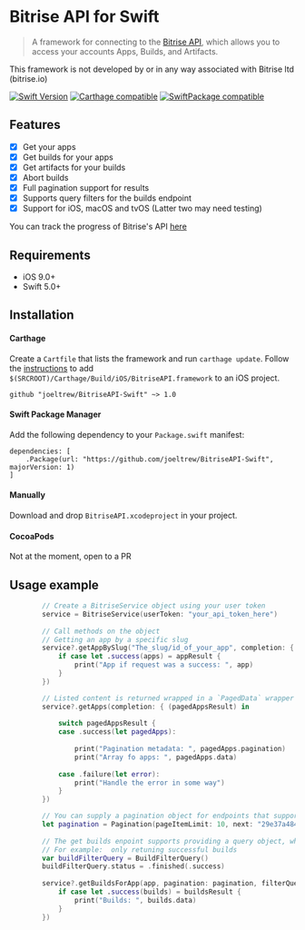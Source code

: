 # Bitrise API for Swift
> A framework for connecting to the [Bitrise API](http://devcenter.bitrise.io/api/v0.1/), which allows you to access your accounts Apps, Builds, and Artifacts. 

This framework is not developed by or in any way associated with Bitrise ltd (bitrise.io)

[![Swift Version][swift-image]][swift-url]
[![Carthage compatible](https://img.shields.io/badge/Carthage-compatible-4BC51D.svg?style=flat)](https://github.com/Carthage/Carthage)
[![SwiftPackage compatible](https://img.shields.io/badge/SwiftPackage-compatible-4BC51D.svg?style=flat)](https://github.com/apple/swift-package-manager)


## Features

- [x] Get your apps
- [x] Get builds for your apps
- [x] Get artifacts for your builds
- [x] Abort builds
- [x] Full pagination support for results
- [x] Supports query filters for the builds endpoint  
- [x] Support for iOS, macOS and tvOS (Latter two may need testing)

You can track the progress of Bitrise's API [here](https://discuss.bitrise.io/t/bitrise-io-api-v0-1-work-in-progress/1554)

## Requirements

- iOS 9.0+
- Swift 5.0+

## Installation

#### Carthage
Create a `Cartfile` that lists the framework and run `carthage update`. Follow the [instructions](https://github.com/Carthage/Carthage#if-youre-building-for-ios) to add `$(SRCROOT)/Carthage/Build/iOS/BitriseAPI.framework` to an iOS project.

```
github "joeltrew/BitriseAPI-Swift" ~> 1.0
```

#### Swift Package Manager
Add the following dependency to your `Package.swift` manifest:

```
dependencies: [
    .Package(url: "https://github.com/joeltrew/BitriseAPI-Swift", majorVersion: 1)
]
```

#### Manually
Download and drop ```BitriseAPI.xcodeproject``` in your project.  

#### CocoaPods
Not at the moment, open to a PR


## Usage example

```swift
        // Create a BitriseService object using your user token
        service = BitriseService(userToken: "your_api_token_here")
        
        // Call methods on the object
        // Getting an app by a specific slug
        service?.getAppBySlug("The_slug/id_of_your_app", completion: { (appResult) in
            if case let .success(apps) = appResult {
                print("App if request was a success: ", app)
            }
        })
```

```swift
        // Listed content is returned wrapped in a `PagedData` wrapper which includes pagination details
        service?.getApps(completion: { (pagedAppsResult) in
            
            switch pagedAppsResult {
            case .success(let pagedApps):
    
                print("Pagination metadata: ", pagedApps.pagination)
                print("Array fo apps: ", pagedApps.data)
                
            case .failure(let error):
                print("Handle the error in some way")
            }
        })
```     
```swift
        // You can supply a pagination object for endpoints that support it
        let pagination = Pagination(pageItemLimit: 10, next: "29e37a4844dda34b")
        
        // The get builds enpoint supports providing a query object, which allows you to filter results
        // For example:  only retuning successful builds
        var buildFilterQuery = BuildFilterQuery()
        buildFilterQuery.status = .finished(.success)
        
        service?.getBuildsForApp(app, pagination: pagination, filterQuery: buildFilterQuery, completion: { (buildsResult) in
            if case let .success(builds) = buildsResult {
                print("Builds: ", builds.data)
            }
        })
```



[swift-image]:https://img.shields.io/badge/Swift-5.0-F16D39.svg?style=flat
[swift-url]: https://swift.org/
